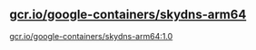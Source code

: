
[gcr.io/google-containers/skydns-arm64](https://hub.docker.com/r/anjia0532/google-containers.skydns-arm64/tags/)
-----


[gcr.io/google-containers/skydns-arm64:1.0](https://hub.docker.com/r/anjia0532/google-containers.skydns-arm64/tags/)


